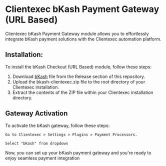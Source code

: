 # **Clientexec bKash Payment Gateway** (URL Based)

Clientexec bKash Payment Gateway module allows you to effortlessly integrate bKash payment solutions with the Clientexec automation platform.


## **Installation:**

To install the bKash Checkout (URL Based) module, follow these steps:

1) Download [bKash](https://github.com/exonhost/clientexec-bkash/releases/download/v1.0.0/bkash.zip) file from the Release section of this repository.
2) Upload the bkash-clientexec.zip file to the root directory of your Clientexec installation.
3) Extract the contents of the ZIP file within your Clientexec installation directory. 

## **Gateway Activation**

To activate the bKash gateway, follow these steps:

    Go to Clientexec > Settings > Plugins > Payment Processors.

    Select "bKash" from dropdown

Now, you can set up your bKash payment gateway and you're ready to enjoy seamless payment integration
